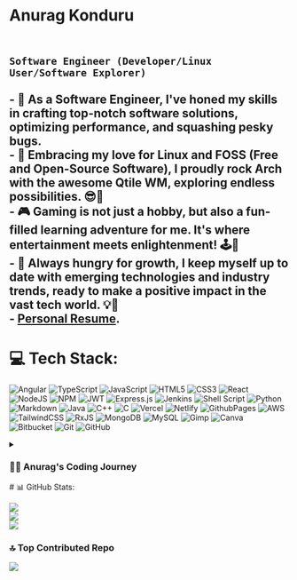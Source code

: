 # Anurag Konduru
<br>**`Software Engineer (Developer/Linux User/Software Explorer)`**<br>
<br>- 🚀 As a Software Engineer, I've honed my skills in crafting top-notch software solutions, optimizing performance, and squashing pesky bugs.<br>- 🐧 Embracing my love for Linux and FOSS (Free and Open-Source Software), I proudly rock Arch with the awesome Qtile WM, exploring endless possibilities. 😎🐧<br>- 🎮 Gaming is not just a hobby, but also a fun-filled learning adventure for me. It's where entertainment meets enlightenment! 🕹️🎯<br>- 🌱 Always hungry for growth, I keep myself up to date with emerging technologies and industry trends, ready to make a positive impact in the vast tech world. 💡💪<br>- [Personal Resume](https://github.com/Anuragkonduru/Anuragkonduru/blob/main/resume.md).<br>
---

# 💻 Tech Stack:

![Angular](https://img.shields.io/badge/angular-%23DD0031.svg?style=for-the-badge&logo=angular&logoColor=white) ![TypeScript](https://img.shields.io/badge/typescript-%23007ACC.svg?style=for-the-badge&logo=typescript&logoColor=white) ![JavaScript](https://img.shields.io/badge/javascript-%23323330.svg?style=for-the-badge&logo=javascript&logoColor=%23F7DF1E) ![HTML5](https://img.shields.io/badge/html5-%23E34F26.svg?style=for-the-badge&logo=html5&logoColor=white) ![CSS3](https://img.shields.io/badge/css3-%231572B6.svg?style=for-the-badge&logo=css3&logoColor=white) ![React](https://img.shields.io/badge/react-%2320232a.svg?style=for-the-badge&logo=react&logoColor=%2361DAFB) ![NodeJS](https://img.shields.io/badge/node.js-6DA55F?style=for-the-badge&logo=node.js&logoColor=white) ![NPM](https://img.shields.io/badge/NPM-%23CB3837.svg?style=for-the-badge&logo=npm&logoColor=white) ![JWT](https://img.shields.io/badge/JWT-black?style=for-the-badge&logo=JSON%20web%20tokens) ![Express.js](https://img.shields.io/badge/express.js-%23404d59.svg?style=for-the-badge&logo=express&logoColor=%2361DAFB) ![Jenkins](https://img.shields.io/badge/jenkins-%232C5263.svg?style=for-the-badge&logo=jenkins&logoColor=white) ![Shell Script](https://img.shields.io/badge/shell_script-%23121011.svg?style=for-the-badge&logo=gnu-bash&logoColor=white) ![Python](https://img.shields.io/badge/python-3670A0?style=for-the-badge&logo=python&logoColor=ffdd54) ![Markdown](https://img.shields.io/badge/markdown-%23000000.svg?style=for-the-badge&logo=markdown&logoColor=white) ![Java](https://img.shields.io/badge/java-%23ED8B00.svg?style=for-the-badge&logo=openjdk&logoColor=white) ![C++](https://img.shields.io/badge/c++-%2300599C.svg?style=for-the-badge&logo=c%2B%2B&logoColor=white) ![C](https://img.shields.io/badge/c-%2300599C.svg?style=for-the-badge&logo=c&logoColor=white) ![Vercel](https://img.shields.io/badge/vercel-%23000000.svg?style=for-the-badge&logo=vercel&logoColor=white) ![Netlify](https://img.shields.io/badge/netlify-%23000000.svg?style=for-the-badge&logo=netlify&logoColor=#00C7B7) ![GithubPages](https://img.shields.io/badge/github%20pages-121013?style=for-the-badge&logo=github&logoColor=white) ![AWS](https://img.shields.io/badge/AWS-%23FF9900.svg?style=for-the-badge&logo=amazon-aws&logoColor=white) ![TailwindCSS](https://img.shields.io/badge/tailwindcss-%2338B2AC.svg?style=for-the-badge&logo=tailwind-css&logoColor=white) ![RxJS](https://img.shields.io/badge/rxjs-%23B7178C.svg?style=for-the-badge&logo=reactivex&logoColor=white) ![MongoDB](https://img.shields.io/badge/MongoDB-%234ea94b.svg?style=for-the-badge&logo=mongodb&logoColor=white) ![MySQL](https://img.shields.io/badge/mysql-4479A1.svg?style=for-the-badge&logo=mysql&logoColor=white) ![Gimp](https://img.shields.io/badge/Gimp-657D8B?style=for-the-badge&logo=gimp&logoColor=FFFFFF) ![Canva](https://img.shields.io/badge/Canva-%2300C4CC.svg?style=for-the-badge&logo=Canva&logoColor=white) ![Bitbucket](https://img.shields.io/badge/bitbucket-%230047B3.svg?style=for-the-badge&logo=bitbucket&logoColor=white) ![Git](https://img.shields.io/badge/git-%23F05033.svg?style=for-the-badge&logo=git&logoColor=white) ![GitHub](https://img.shields.io/badge/github-%23121011.svg?style=for-the-badge&logo=github&logoColor=white)

<details>
 <summary><h3>👨‍💻 Anurag's Coding Journey</h3></summary>
My coding journey began with my pursuit of a Bachelor's degree in Computer Science, which provided me with a solid foundation in the field. During my studies, I gained knowledge of various programming languages and technologies, preparing me for the challenges ahead. 💻🎓

After completing my degree, I was fortunate to land an internship at Tech Mahindra. It was an incredible opportunity to apply my theoretical knowledge to real-world projects. During my internship, I worked on developing a dynamic web application prototype using Angular. It was an exciting experience to see my work come to life and showcase my skills in front-end development using HTML and CSS. 🌐🖌️

Following the internship, I transitioned into a full-time role as a Software Engineer at Tech Mahindra. This was the turning point where I truly started to grow and excel in my career. As a Software Engineer, I was responsible for developing high-quality software solutions using a variety of technologies and programming languages. I collaborated closely with cross-functional teams, translating complex business requirements into precise technical specifications within an Agile Scrum environment. 🚀💡

One of my proudest achievements during this time was developing Angular-based web application modules that optimized data retrieval. Through the use of HTML, CSS, and API calls, I was able to significantly improve performance by 40%. It was an exhilarating experience to witness the impact of my work on the overall efficiency of the system. ⚡📈

Another significant milestone was my contribution to bug fixing and optimization. I meticulously conducted comprehensive code reviews, which led to the successful resolution of over 50 bugs in less than 4 weeks. Moreover, I took the initiative to optimize the codebase, resulting in increased efficiency for more than 200 end-users. It was gratifying to witness the positive impact of my efforts on the system's performance. 🐛👨‍💻

Beyond software development, I also had the opportunity to work on streamlining processes. I programmed UNIX Shell Scripts for ETL development using Informatica and job scheduling with Control-M, which greatly enhanced the efficiency of data processing. Additionally, I utilized my Python scripting skills to develop a specialized job that facilitated data migration to MongoDB, expediting time-to-market goals. 🐚🐍

Throughout my journey, I not only focused on technical excellence but also prioritized building strong relationships with clients. By establishing trust and understanding their needs, I contributed to enhanced customer satisfaction. Furthermore, I actively participated in a program with the Cisco Refresh Central Team, which resulted in a significant reduction in customer costs and improved service delivery speed. It was incredibly fulfilling to witness the positive impact of my contributions on both the business and the customers. 🤝😊

As I continue on my coding journey, I remain eager to learn and grow. I am committed to staying updated with emerging technologies, industry trends, and best practices to drive continuous improvement in my work. With each new challenge, I am excited to embrace the opportunities ahead and make a meaningful impact in the tech industry. 💪🌟
</details>
# 📊 GitHub Stats:

![](https://github-readme-stats.vercel.app/api?username=AnuragKonduru&theme=tokyonight&hide_border=false&include_all_commits=false&count_private=false)<br/>
![](https://github-readme-streak-stats.herokuapp.com/?user=AnuragKonduru&theme=tokyonight&hide_border=false)<br/>
![](https://github-readme-stats.vercel.app/api/top-langs/?username=AnuragKonduru&theme=tokyonight&hide_border=false&include_all_commits=false&count_private=false&layout=compact)

### 🔝 Top Contributed Repo

![](https://github-contributor-stats.vercel.app/api?username=AnuragKonduru&limit=5&theme=tokyonight&combine_all_yearly_contributions=true)
